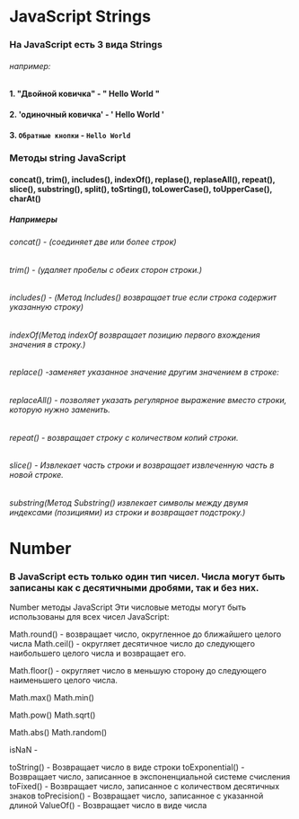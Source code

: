 # JavaScript Strings
### На JavaScript есть 3 вида Strings
###### например:
#### 1. "Двойной ковичка"  -  " Hello World "
#### 2. 'одиночный ковичка'  -  ' Hello World '
#### 3. ` Обратные кнопки `  -  ` Hello World `
>
>
>
###  Методы string JavaScript 
#### concat(), trim(), includes(), indexOf(), replase(), replaseAll(), repeat(), slice(), substring(), split(), toSrting(), toLowerCase(), toUpperCase(), charAt() 

>
##### Напримеры
###### concat()  -  (соединяет две или более строк)
###### trim()  -  (удаляет пробелы с обеих сторон строки.)
###### includes()  -  (Метод Includes() возвращает true если строка содержит указанную строку)
###### indexOf(Метод indexOf возвращает позицию первого вхождения значения в строку.)
###### replace() -заменяет указанное значение другим значением в строке:
###### replaceAll() - позволяет указать регулярное выражение вместо строки, которую нужно заменить.
###### repeat() - возвращает строку с количеством копий строки.
###### slice() - Извлекает часть строки и возвращает извлеченную часть в новой строке.
###### substring(Метод Substring() извлекает символы между двумя индексами (позициями) из строки и возвращает подстроку.)

# Number 
### В JavaScript есть только один тип чисел. Числа могут быть записаны как с десятичными дробями, так и без них.


>
Number методы JavaScript
Эти числовые методы могут быть использованы для всех чисел JavaScript:

Math.round() - возвращает число, округленное до ближайшего целого числа
Math.ceil() - округляет десятичное число до следующего наибольшего целого числа и возвращает его.

Math.floor() - округляет число в меньшую сторону до следующего наименьшего целого числа.

Math.max()
Math.min()

Math.pow()
Math.sqrt()

Math.abs()
Math.random()

isNaN -

toString() - Возвращает число в виде строки
toExponential() - Возвращает число, записанное в экспоненциальной системе счисления
toFixed() - Возвращает число, записанное с количеством десятичных знаков
toPrecision() - Возвращает число, записанное с указанной длиной
ValueOf() - Возвращает число в виде числа